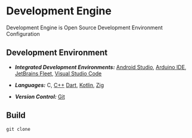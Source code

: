 [Android]: https://developer.android.com/studio
[Arduino]: https://arduino.cc/en/software
[C++ Language]: https://isocpp.org/
[Dart Language]: https://dart.dev/
[Fleet]: https://jetbrains.com/fleet/
[Git Repositories]: https://git-scm.com/doc
[Kotlin Language]: https://kotlinlang.org/
[VSCode]: https://code.visualstudio.com/docs
[Zig Language]: https://ziglang.org/

# Development Engine

Development Engine is Open Source Development Environment Configuration

## Development Environment

- **_Integrated Development Environments:_** [Android Studio][Android], [Arduino IDE][Arduino], [JetBrains Fleet][Fleet], [Visual Studio Code][VSCode]

- **_Languages:_** C, [C++][C++ Language] [Dart][Dart Language], [Kotlin][Kotlin Language], [Zig][Zig Language]

- **_Version Control:_** [Git][Git Repositories]

## Build

```shell
git clone
```